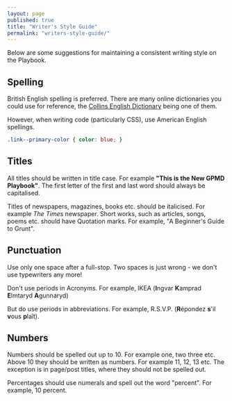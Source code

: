 ```yaml
---
layout: page
published: true
title: "Writer's Style Guide"
permalink: "writers-style-guide/"
---
```


Below are some suggestions for maintaining a consistent writing style on the Playbook.

## Spelling

British English spelling is preferred. There are many online dictionaries you could use for reference, the [Collins English Dictionary](http://www.collinsdictionary.com/ "Collins English Dictionary") being one of them.

However, when writing code (particularly CSS), use American English spellings.

```css
.link--primary-color { color: blue; }
```

## Titles

All titles should be written in title case. For example **"This is the New GPMD Playbook"**. The first letter of the first and last word should always be capitalised.

Titles of newspapers, magazines, books etc. should be italicised. For example *The Times* newspaper. Short works, such as articles, songs, poems etc. should have Quotation marks. For example, "A Beginner's Guide to Grunt".

## Punctuation

Use only one space after a full-stop. Two spaces is just wrong - we don't use typewriters any more!

Don't use periods in Acronyms. For example, IKEA (**I**ngvar **K**amprad **E**lmtaryd **A**gunnaryd)

But do use periods in abbreviations. For example, R.S.V.P. (**R**épondez **s**'il **v**ous **p**laît).

## Numbers

Numbers should be spelled out up to 10. For example one, two three etc. Above 10 they should be written as numbers. For example 11, 12, 13 etc. The exception is in page/post titles, where they should not be spelled out.

Percentages should use numerals and spell out the word "percent". For example, 10 percent.